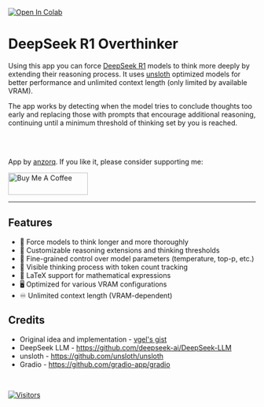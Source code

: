 [![Open In Colab](https://colab.research.google.com/assets/colab-badge.svg)](https://colab.research.google.com/github/qunash/r1-overthinker/blob/master/r1_overthinker.ipynb)
# **DeepSeek R1 Overthinker**
Using this app you can force [DeepSeek R1](https://api-docs.deepseek.com/news/news250120) models to think more deeply by extending their reasoning process. It uses [unsloth](https://github.com/unsloth/unsloth) optimized models for better performance and unlimited context length (only limited by available VRAM).

The app works by detecting when the model tries to conclude thoughts too early and replacing those with prompts that encourage additional reasoning, continuing until a minimum threshold of thinking set by you is reached.

<br>
<br>

App by [anzorq](https://twitter.com/hahahahohohe). If you like it, please consider supporting me:

[<a href="https://www.buymeacoffee.com/anzorq" target="_blank"><img src="https://cdn.buymeacoffee.com/buttons/v2/default-yellow.png" height="45px" width="162px" alt="Buy Me A Coffee"></a>](https://www.buymeacoffee.com/anzorq)

---

## Features
- 🤔 Force models to think longer and more thoroughly
- 🔄 Customizable reasoning extensions and thinking thresholds
- 🎯 Fine-grained control over model parameters (temperature, top-p, etc.)
- 💭 Visible thinking process with token count tracking
- 📝 LaTeX support for mathematical expressions
- 🖥️ Optimized for various VRAM configurations
- ♾️ Unlimited context length (VRAM-dependent)

## Credits
- Original idea and implementation - [vgel's gist](https://gist.github.com/vgel/8a2497dc45b1ded33287fa7bb6cc1adc)
- DeepSeek LLM - https://github.com/deepseek-ai/DeepSeek-LLM
- unsloth - https://github.com/unsloth/unsloth
- Gradio - https://github.com/gradio-app/gradio

<br>

[![Visitors](https://api.visitorbadge.io/api/visitors?path=qunash%2Fr1-overthinker&labelColor=%23d9e3f0&countColor=%23263759)](https://visitorbadge.io/status?path=qunash%2Fr1-overthinker) 